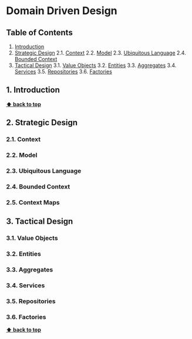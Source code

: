 
# Domain Driven Design

## Table of Contents
1. [Introduction](#introduction)
2. [Strategic Design](#strategic-design)
	2.1. [Context](#context)
	2.2. [Model](#model)
	2.3. [Ubiquitous Language](#ubiquitous-language)
	2.4. [Bounded Context](#bounded-context)
3. [Tactical Design](#tactical-design)
	3.1. [Value Objects](#value-objects) 
	3.2. [Entities](#entities)
	3.3. [Aggregates](#aggregates)
	3.4. [Services](#services)
	3.5. [Repositories](#repositories)
	3.6. [Factories](#factories)

## 1. Introduction



**[⬆ back to top](#table-of-contents)**

## 2. Strategic Design



### 2.1. Context

### 2.2. Model

### 2.3. Ubiquitous Language

### 2.4. Bounded Context

### 2.5. Context Maps


## 3. Tactical Design

### 3.1. Value Objects

### 3.2. Entities

### 3.3. Aggregates

### 3.4. Services

### 3.5. Repositories

### 3.6. Factories

**[⬆ back to top](#table-of-contents)**
